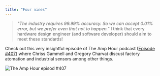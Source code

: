 ```yaml
---
title: "Four nines"
---
```

> *"The industry requires 99.99% accuracy. So we can accept 0.01% error, but we prefer even that not to happen."*
> I think that every hardware design engineer (and software developer) should aim to meet these standards!

Check out this very insightful episode of The Amp Hour podcast ([Episode #407](https://theamphour.com/407-gregory-charvat-and-three-new-companies/)) where Chriss Gammell and Gregory Charvat discust factory atomation and industrial sensors among other things.

![The Amp Hour episod #407](https://theamphour.com/wp-content/uploads/2018/09/GregCharvatHumatics-242x300.jpg "Gregory Charvat")
